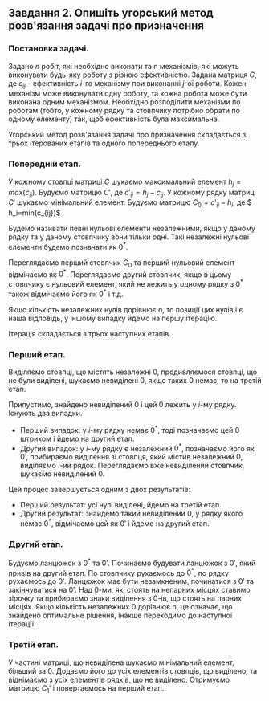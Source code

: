 ## Завдання 2. Опишіть угорський метод розв'язання задачі про призначення ##

### Постановка задачі.

Задано $n$ робіт, які необхідно виконати та n механізмів, які можуть виконувати будь-яку роботу з різною ефективністю. Задана матриця $C$, де $c_{ij}$ - ефективність $i$-го механізму при виконанні $j$-ої роботи. Кожен механізм може виконувати одну роботу, та кожна робота може бути виконана одним механізмом.
Необхідно розподілити механізми по роботам (тобто, у кожному рядку та стовпчику потрібно обрати по одному елементу) так, щоб ефективність була максимальна.

Угорський метод розв'язання задачі про призначення складається з трьох ітерованих етапів та одного попереднього етапу.

### Попередній етап.

У кожному стовпці матриці $C$ шукаємо максимальний елемент $h_j = max (c_{ij})$. Будуємо матрицю $C'$, де $c'_{ij} = h_j - c_{ij}$. У кожному рядку матриці $C'$ шукаємо мінімальний елемент. Будуємо матрицю $C_0 = c'_{ij} - h_i$, де $ h_i=min(c_{ij})$

Будемо називати певні нульові елементи незалежними, якщо у даному рядку та у даному стовпчику вони тільки одні. Такі незалежні нульові елементи будемо позначати як $0^*$.

Переглядаємо перший стовпчик $C_0$ та перший нульовий елемент відмічаємо як $0^*$. Переглядаємо другий стовпчик, якщо в цьому стовпчику є нульовий елемент, який не лежить у одному рядку з $0^*$ також відмічаємо його як $0^*$ і т.д. 

Якщо кількість незалежних нулів дорівнює $n$, то позиції цих нулів і є наша відповідь, у іншому випадку йдемо на першу ітерацію.

Ітерація складається з трьох наступних етапів.

### Перший етап. 

Виділяємо стовпці, що містять незалежні $0$, продивляємося стовпці, що не були виділені, шукаємо невиділені $0$, якщо таких $0$ немає, то на третій етап. 

Припустимо, знайдено невиділений $0$ і цей $0$ лежить у $i$-му рядку. Існують два випадки. 

- Перший випадок: у $i$-му рядку немає $0^*$, тоді позначаємо цей $0$ штрихом і йдемо на другий етап. 
- Другий випадок: у $i$-му рядку є незалежний $0^*$, позначаємо його як $0’$, прибираємо виділення зі стовпця, який містив незалежний $0$, виділяємо $i$-ий рядок. Переглядаємо вже невиділений стовпчик, шукаємо невиділений $0$. 

Цей процес завершується одним з двох результатів: 

- Перший результат: усі нулі виділені, йдемо на третій етап. 
- Другий результат: знайдемо такий невиділений $0$, у рядку якого немає $0^*$, відмічаємо цей як $0'$ і йдемо на другий етап.

### Другий етап. 

Будуємо ланцюжок з $0^*$ та $0'$. Починаємо будувати ланцюжок з $0'$, який привів на другий етап. По стовпчику рухаємось до $0^*$, по рядку рухаємось до $0'$. Ланцюжок має бути незамкненим, починатися з $0'$ та закінчуватися на $0'$. Над $0$-ми, які стоять на непарних місцях ставимо зірочку та прибираємо знаки виділення з $0$-ів, що стоять на парних місцях. Якщо кількість незалежних 0 дорівнює n, це означає, що знайдено оптимальне рішення, інакше переходимо до наступної ітерації.

### Третій етап. 

У частині матриці, що невиділена шукаємо мінімальний елемент, більший за $0$. Додаємо його до усіх елементів стовпців, що виділено, та віднімаємо з усіх елементів рядків, що не виділено. Отримуємо матрицю $С_1'$ і повертаємось на перший етап.